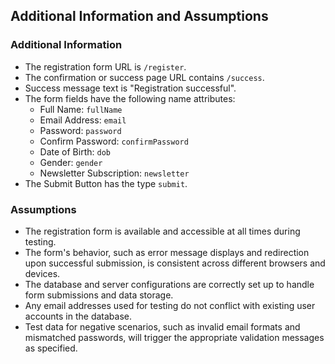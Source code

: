 ## Additional Information and Assumptions

### Additional Information

- The registration form URL is `/register`.
- The confirmation or success page URL contains `/success`.
- Success message text is "Registration successful".
- The form fields have the following name attributes:
  - Full Name: `fullName`
  - Email Address: `email`
  - Password: `password`
  - Confirm Password: `confirmPassword`
  - Date of Birth: `dob`
  - Gender: `gender`
  - Newsletter Subscription: `newsletter`
- The Submit Button has the type `submit`.

### Assumptions

- The registration form is available and accessible at all times during testing.
- The form's behavior, such as error message displays and redirection upon successful submission, is consistent across different browsers and devices.
- The database and server configurations are correctly set up to handle form submissions and data storage.
- Any email addresses used for testing do not conflict with existing user accounts in the database.
- Test data for negative scenarios, such as invalid email formats and mismatched passwords, will trigger the appropriate validation messages as specified.
